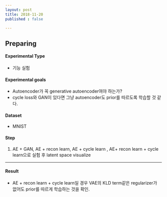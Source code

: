 ```yaml
---
layout: post
title: 2018-11-20
published : false

---
```

## **Preparing**

#### **Experimental Type**
- 기능 실험


#### **Experimental goals**
- Autoencoder가 꼭 generative autoencoder여야 하는가?
- cycle loss와 GAN이 있다면 그냥 autoencoder도 prior를 따르도록 학습할 것 같다.

#### **Dataset**
- MNIST


#### **Step**
1. AE + GAN, AE + recon learn, AE + cycle learn , AE+ recon learn + cycle learn으로 실험 후 latent space visualize

* * *
#### **Result**
- AE + recon learn + cycle learn일 경우 VAE의 KLD term같은 regularizer가 없어도 prior를 따르게 학습하는 것을 확인.
